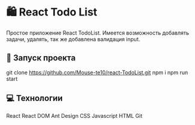 # 🛍️ React Todo List

Простое приложение React TodoList. Имеется возможность добавлять задачи, удалять, так же добавлена валидация input.

## 🚀 Запуск проекта
git clone https://github.com/Mouse-te10/react-TodoList.git
npm i
npm run start

## 💻 Технологии
React
React DOM
Ant Design
CSS
Javascript
HTML
Git

